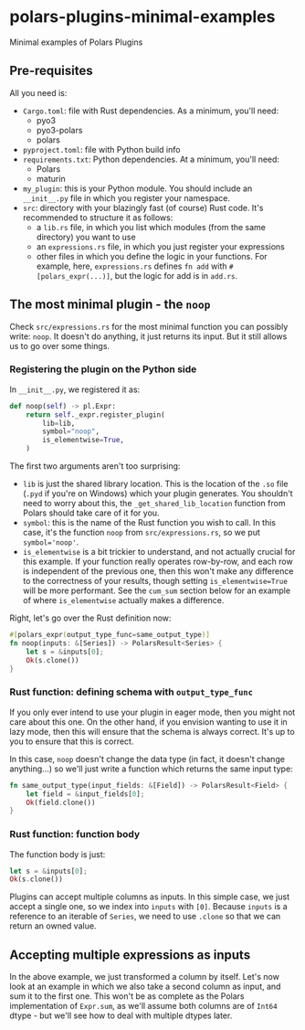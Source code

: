 # polars-plugins-minimal-examples

Minimal examples of Polars Plugins

## Pre-requisites

All you need is:
- `Cargo.toml`: file with Rust dependencies.
  As a minimum, you'll need:
  - pyo3
  - pyo3-polars
  - polars
- `pyproject.toml`: file with Python build info
- `requirements.txt`: Python dependencies. At a minimum, you'll need:
  - Polars
  - maturin
- `my_plugin`: this is your Python module.
  You should include an `__init__.py` file in which you register your namespace.
- `src`: directory with your blazingly fast (of course) Rust code.
  It's recommended to structure it as follows:
  - a `lib.rs` file, in which you list which modules (from the same directory) you want to use
  - an `expressions.rs` file, in which you just register your expressions
  - other files in which you define the logic in your functions. For example,
    here, `expressions.rs` defines `fn add` with `#[polars_expr(...)]`, but the logic for
    add is in `add.rs`.

## The most minimal plugin - the `noop`

Check `src/expressions.rs` for the most minimal function you can possibly write: `noop`.
It doesn't do anything, it just returns its input. But it still allows us to go over some things.

### Registering the plugin on the Python side

In `__init__.py`, we registered it as:
```python
def noop(self) -> pl.Expr:
    return self._expr.register_plugin(
        lib=lib,
        symbol="noop",
        is_elementwise=True,
    )
```
The first two arguments aren't too surprising:
- `lib` is just the shared library location. This is the location of the `.so` file (`.pyd` if you're on
  Windows) which your plugin generates. You shouldn't need to worry about this, the
  `_get_shared_lib_location` function from Polars should take care of it for you.
- `symbol`: this is the name of the Rust function you wish to call. In this case, it's the function
  `noop` from `src/expressions.rs`, so we put `symbol='noop'`.
- `is_elementwise` is a bit trickier to understand, and not actually crucial for this example. If your function
  really operates row-by-row, and each row is independent of the previous one, then this won't make any difference
  to the correctness of your results, though setting `is_elementwise=True` will be more performant.
  See the `cum_sum` section below for an example of where `is_elementwise` actually makes a difference.

Right, let's go over the Rust definition now:
```Rust
#[polars_expr(output_type_func=same_output_type)]
fn noop(inputs: &[Series]) -> PolarsResult<Series> {
    let s = &inputs[0];
    Ok(s.clone())
}
```

### Rust function: defining schema with `output_type_func`

If you only ever intend to use your plugin in eager mode, then you might not care about this one.
On the other hand, if you envision wanting to use it in lazy mode, then this will ensure that
the schema is always correct.
It's up to you to ensure that this is correct.

In this case, `noop` doesn't change the data type (in fact, it doesn't change anything...)
so we'll just write a function which returns the same input type:

```Rust
fn same_output_type(input_fields: &[Field]) -> PolarsResult<Field> {
    let field = &input_fields[0];
    Ok(field.clone())
}
```

### Rust function: function body

The function body is just:
```Rust
let s = &inputs[0];
Ok(s.clone())
```

Plugins can accept multiple columns as inputs. In this simple case, we just accept a single one,
so we index into `inputs` with `[0]`.
Because `inputs` is a reference to an iterable of `Series`, we need to use `.clone` so that we can
return an owned value.

## Accepting multiple expressions as inputs

In the above example, we just transformed a column by itself. Let's now look at an example
in which we also take a second column as input, and sum it to the first one.
This won't be as complete as the Polars implementation of `Expr.sum`, as we'll assume both
columns are of `Int64` dtype - but we'll see how to deal with multiple dtypes later.